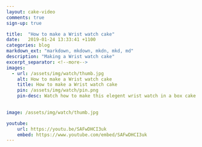 ```yaml
---
layout: cake-video
comments: true
sign-up: true

title:  "How to make a Wrist watch cake"
date:   2019-01-24 13:33:41 +1100
categories: blog
markdown_ext: "markdown, mkdown, mkdn, mkd, md"
description: "Making a Wrist watch cake"
excerpt_separator: <!--more-->
images: 
  - url: /assets/img/watch/thumb.jpg
    alt: How to make a Wrist watch cake
    title: How to make a Wrist watch cake
    pin: /assets/img/watch/pin.png
    pin-desc: Watch how to make this elegent wrist watch in a box cake. Perfect birthday cake for a man.
    

image: /assets/img/watch/thumb.jpg

youtube:
    url: https://youtu.be/SAFwDHCI3uk
    embed: https://www.youtube.com/embed/SAFwDHCI3uk
---
```

